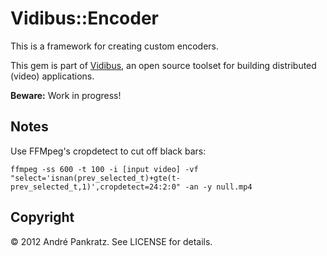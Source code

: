 # Vidibus::Encoder

This is a framework for creating custom encoders.

This gem is part of [Vidibus](http://vidibus.org), an open source toolset for building distributed (video) applications.

**Beware:** Work in progress!


## Notes

Use FFMpeg's cropdetect to cut off black bars:
```
ffmpeg -ss 600 -t 100 -i [input video] -vf "select='isnan(prev_selected_t)+gte(t-prev_selected_t,1)',cropdetect=24:2:0" -an -y null.mp4
```

## Copyright

&copy; 2012 André Pankratz. See LICENSE for details.
